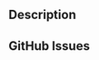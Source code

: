 <!--

Before you submit this PR, please make sure that you meet these criteria:

* Did you read the [contributing guide](https://github.com/zappa/Zappa/#contributing)?

* If this is a non-trivial commit, did you **open a ticket** for discussion?

* Did you **put the URL for that ticket in a comment** in the code?

* If you made a new function, did you **write a good docstring** for it?

* Did you avoid putting "_" in front of your new function for no reason?

* Did you write a test for your new code?

* Did the Travis build pass?

* Did you improve (or at least not significantly reduce)  the amount of code test coverage?

* Did you **make sure this code actually works on Lambda**, as well as locally?

* Did you test this code with all of **Python 3.7**, **Python 3.8** and **Python 3.9** ? 

* Does this commit ONLY relate to the issue at hand and have your linter shit all over the code?

If so, awesome! If not, please try to fix those issues before submitting your Pull Request.

Thank you for your contribution!

-->

## Description
<!-- Please describe the changes included in this PR --> 

## GitHub Issues
<!-- Proposed changes should be discussed in an issue before submitting a PR. -->
<!-- Link to relevant tickets here. -->

